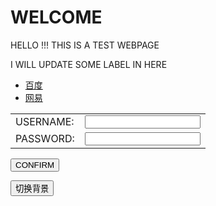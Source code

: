 <html>
<head>
<meta charset="utf-8">
<title>Testing Webpage</title>
<h1> WELCOME </h1>
<p>HELLO !!! THIS IS A TEST WEBPAGE</p>
<script type="text/javascript">
var i=0;
function t1(){
var arr=
['url(https://s2.ax1x.com/2020/01/09/lWJnSO.jpg)','url(https://s2.ax1x.com/2020/01/10/lfX7tO.jpg)','url(https://s2.ax1x.com/2020/01/10/lhZysP.jpg','url(https://s2.ax1x.com/2020/01/09/lWQDTf.jpg)'];
var bottom = document.getElementById('zhengti');
if(i==arr.length){
i=0;
}
bottom.style.backgroundImage = (arr[i++]);
}
</script>
</head>
<body id="zhengti" background="https://s2.ax1x.com/2020/01/09/lWQDTf.jpg" >
<p>I WILL UPDATE SOME LABEL IN HERE </p>
<ul>
  <li> <a href="https://www.baidu.com/">百度</a> </li>
  <li> <a href="https://www.163.com/">网易</a> </li>
</ul>
<form action="test2.html">
<table>
<tr>
  <td>USERNAME:</td>
  <td><input type="text" name="username"><br></td>
</tr>
<tr>
<td>PASSWORD:</td>
<td><input type="password" name="password"></td>
</tr>
</table>
<p><input type="submit" value="CONFIRM"></p>
</form>
<div id="buttom">
<input type="button" value="切换背景" onclick="t1();"/>
</div>
</body>
</html>

